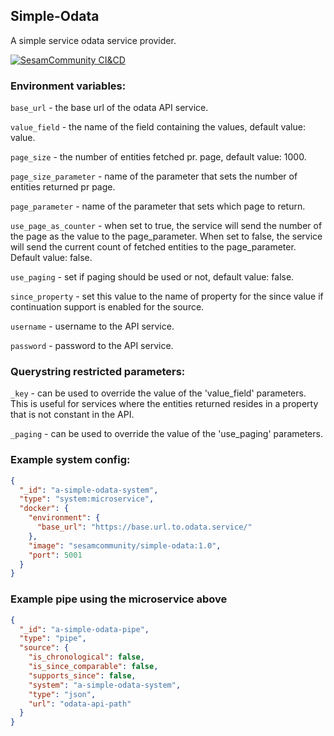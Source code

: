 ## Simple-Odata

A simple service odata service provider.

[![SesamCommunity CI&CD](https://github.com/sesam-community/simple-odata/actions/workflows/sesam-community-ci-cd.yml/badge.svg)](https://github.com/sesam-community/simple-odata/actions/workflows/sesam-community-ci-cd.yml)

### Environment variables:

`base_url` - the base url of the odata API service.

`value_field` - the name of the field containing the values, default value: value.

`page_size` - the number of entities fetched pr. page, default value: 1000.

`page_size_parameter` - name of the parameter that sets the number of entities returned pr page.

`page_parameter` - name of the parameter that sets which page to return.

`use_page_as_counter` - when set to true, the service will send the number of the page as the value to the page_parameter. When set to false, the service will send the current count of fetched entities to the page_parameter. Default value: false.

`use_paging` - set if paging should be used or not, default value: false.

`since_property` - set this value to the name of property for the since value if continuation support is enabled for the source.

`username` - username to the API service.

`password` - password to the API service.

### Querystring restricted parameters:

`_key` - can be used to override the value of the 'value_field' parameters. This is useful for services where the entities returned resides in a property that is not constant in the API.

`_paging` - can be used to override the value of the 'use_paging' parameters.

### Example system config:

```json
{
  "_id": "a-simple-odata-system",
  "type": "system:microservice",
  "docker": {
    "environment": {
      "base_url": "https://base.url.to.odata.service/"
    },
    "image": "sesamcommunity/simple-odata:1.0",
    "port": 5001
  }
}

```

### Example pipe using the microservice above

```json
{
  "_id": "a-simple-odata-pipe",
  "type": "pipe",
  "source": {
    "is_chronological": false,
    "is_since_comparable": false,
    "supports_since": false,
    "system": "a-simple-odata-system",
    "type": "json",
    "url": "odata-api-path"
  }
}

```